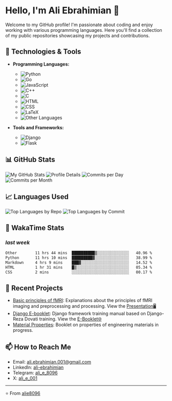 # Hello, I'm Ali Ebrahimian 👋

Welcome to my GitHub profile! I'm passionate about coding and enjoy working with various programming languages. Here you'll find a collection of my public repositories showcasing my projects and contributions.

## 🔧 Technologies & Tools

- **Programming Languages:**
  - ![Python](https://img.shields.io/badge/-Python-333333?style=flat&logo=python)
  - ![Go](https://img.shields.io/badge/-Go-333333?style=flat&logo=go)
  - ![JavaScript](https://img.shields.io/badge/-JavaScript-333333?style=flat&logo=javascript)
  - ![C++](https://img.shields.io/badge/-C++-333333?style=flat&logo=cplusplus)
  - ![C](https://img.shields.io/badge/-C-333333?style=flat&logo=c)
  - ![HTML](https://img.shields.io/badge/-HTML-333333?style=flat&logo=html5)
  - ![CSS](https://img.shields.io/badge/-CSS-333333?style=flat&logo=css3)
  - ![LaTeX](https://img.shields.io/badge/-LaTeX-333333?style=flat&logo=latex)
  - ![Other Languages](https://img.shields.io/badge/-Others-333333?style=flat)

- **Tools and Frameworks:**
  - ![Django](https://img.shields.io/badge/-Django-333333?style=flat&logo=django)
  - ![Flask](https://img.shields.io/badge/-Flask-333333?style=flat&logo=flask)

<!-- ## 🏆 GitHub Trophies

![My Profile Trophy](https://github-profile-trophy.vercel.app/?username=alie8096&theme=radical&no-frame=false&no-bg=true&margin-w=4) -->

## 📊 GitHub Stats

![My GitHub Stats](https://github-readme-stats.vercel.app/api?username=alie8096&show_icons=true&theme=radical)
![Profile Details](https://github-profile-summary-cards.vercel.app/api/cards/profile-details?username=alie8096&theme=radical) 
![Commits per Day](https://github-profile-summary-cards.vercel.app/api/cards/productive-time?username=alie8096&theme=radical)
![Commits per Month](https://github-profile-summary-cards.vercel.app/api/cards/productive-time?username=alie8096&theme=radical&utcOffset=8)


## 📈 Languages Used

![Top Languages by Repo](https://github-profile-summary-cards.vercel.app/api/cards/repos-per-language?username=alie8096&theme=radical)
![Top Languages by Commit](https://github-profile-summary-cards.vercel.app/api/cards/most-commit-language?username=alie8096&theme=radical)

## 📅 WakaTime Stats

### *last week*

<!--START_SECTION:waka-->

```txt
Other        11 hrs 44 mins  ██████████▒░░░░░░░░░░░░░░   40.96 %
Python       11 hrs 10 mins  █████████▓░░░░░░░░░░░░░░░   38.99 %
Markdown     4 hrs 9 mins    ███▓░░░░░░░░░░░░░░░░░░░░░   14.52 %
HTML         1 hr 31 mins    █▒░░░░░░░░░░░░░░░░░░░░░░░   05.34 %
CSS          2 mins          ░░░░░░░░░░░░░░░░░░░░░░░░░   00.17 %
```

<!--END_SECTION:waka-->

## 📝 Recent Projects

- [Basic principles of fMRI](https://github.com/alie8096/Basic-Principles-fMRI): Explanations about the principles of fMRI imaging and preprocessing and processing. View the [Presentation🖥️](https://alie8096.github.io/Basic-Principles-fMRI)
- [Django E-booklet](https://github.com/alie8096/Django-E-booklet): Django framework training manual based on Django-Reza Dovati training. View the [E-Booklet🌐](https://mahd25.github.io/Django-E-booklet/e-booklet)
- [Material Properties](https://github.com/alie8096/material-properties): Booklet on properties of engineering materials in progress.

## 📫 How to Reach Me

- Email: [ali.ebrahimian.001@gmail.com](mailto:ali.ebrahimian.001@gmail.com)
- LinkedIn: [ali-ebrahimian](https://www.linkedin.com/in/ali-ebrahimian-5aaa32284)
- Telegram: [ali_e_8096](https://t.me/ali_e_8096)
- X: [ali_e_001](https://x.com/ali_e_001)

---

⭐️ From [alie8096](https://github.com/alie8096)

